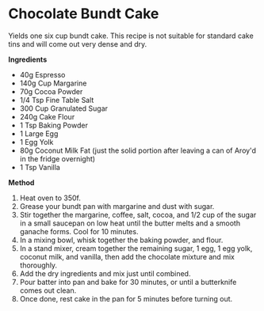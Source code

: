 # Chocolate Bundt Cake

Yields one six cup bundt cake. This recipe is not suitable for standard cake tins and will come out very dense and dry.

**Ingredients**

* 40g Espresso
* 140g Cup Margarine
* 70g Cocoa Powder
* 1/4 Tsp Fine Table Salt
* 300 Cup Granulated Sugar
* 240g Cake Flour
* 1 Tsp Baking Powder 
* 1 Large Egg
* 1 Egg Yolk
* 80g Coconut Milk Fat (just the solid portion after leaving a can of Aroy'd in the fridge overnight)
* 1 Tsp Vanilla

**Method**

1. Heat oven to 350f.
2. Grease your bundt pan with margarine and dust with sugar.
3. Stir together the margarine, coffee, salt, cocoa, and 1/2 cup of the sugar in a small saucepan on low heat until the butter melts and a smooth ganache forms. Cool for 10 minutes.
4. In a mixing bowl, whisk together the baking powder, and flour.
5. In a stand mixer, cream together the remaining sugar, 1 egg, 1 egg yolk, coconut milk, and vanilla, then add the chocolate mixture and mix thoroughly.
6. Add the dry ingredients and mix just until combined.
7. Pour batter into pan and bake for 30 minutes, or until a butterknife comes out clean.
8. Once done, rest cake in the pan for 5 minutes before turning out.

